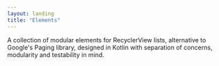 ```yaml
---
layout: landing
title: "Elements"
---
```


A collection of modular elements for RecyclerView lists, alternative to
Google's Paging library, designed in Kotlin with separation of concerns,
modularity and testability in mind.